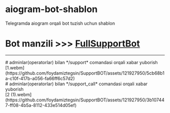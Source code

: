 # aiogram-bot-shablon
Telegramda  aiogram orqali  bot tuzish uchun shablon

# Bot manzili  >>> [FullSupportBot](https://t.me/fullsupport_bot)

<hr>
# adminlar(operatorlar) bilan */support* comandasi orqali xabar yuborish
<br>
[1.webm](https://github.com/foydamiztegsin/SupportBOT/assets/121927950/5cb68b1a-c10f-417b-a056-fa66ff6c57d2)


<br>
# adminlar(operatorlar) bilan */support_call* comandasi orqali xabar yuborish
<br>
[2 (1).webm](https://github.com/foydamiztegsin/SupportBOT/assets/121927950/3b107447-ff08-4b5a-8112-433e514d05ef)
